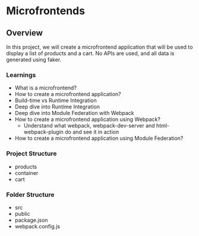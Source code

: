 # Microfrontends

## Overview

In this project, we will create a microfrontend application that will be used to display a list of products and a cart. No APIs are used, and all data is generated using faker.

### Learnings

- What is a microfrontend?
- How to create a microfrontend application?
- Build-time vs Runtime Integration
- Deep dive into Runtime Integration
- Deep dive into Module Federation with Webpack
- How to create a microfrontend application using Webpack?
  - Understand what webpack, webpack-dev-server and html-webpack-plugin do and see it in action
- How to create a microfrontend application using Module Federation?

### Project Structure

- products
- container
- cart

### Folder Structure

- src
- public
- package.json
- webpack.config.js
